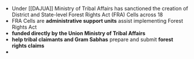 - Under [[DAJUA]] Ministry of Tribal Affairs has sanctioned the creation of District and State-level Forest Rights Act (FRA) Cells across 18
- FRA Cells are **administrative support units** assist implementing Forest Rights Act
- **funded directly by the Union Ministry of Tribal Affairs**
- **help tribal claimants and Gram Sabhas** prepare and submit **forest rights claims**
- 